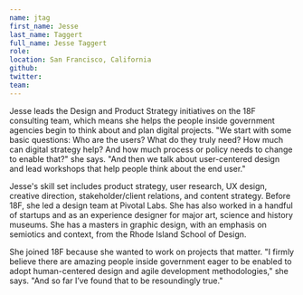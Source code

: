 ```yaml
---
name: jtag
first_name: Jesse
last_name: Taggert
full_name: Jesse Taggert
role:
location: San Francisco, California
github:
twitter:
team:
---
```


Jesse leads the Design and Product Strategy initiatives on the 18F consulting team, which means she helps the people inside government agencies begin to think about and plan digital projects. "We start with some basic questions: Who are the users? What do they truly need? How much can digital strategy help? And how much process or policy needs to change to enable that?" she says. "And then we talk about user-centered design and lead workshops that help people think about the end user."

Jesse's skill set includes product strategy, user research, UX design, creative direction, stakeholder/client relations, and content strategy. Before 18F, she led a design team at Pivotal Labs. She has also worked in a handful of startups and as an experience designer for major art, science and history museums. She has a masters in graphic design, with an emphasis on semiotics and context, from the Rhode Island School of Design.

She joined 18F because she wanted to work on projects that matter. "I firmly believe there are amazing people inside government eager to be enabled to adopt human-centered design and agile development methodologies," she says. "And so far I’ve found that to be resoundingly true."
